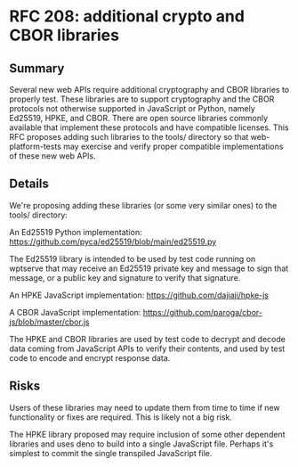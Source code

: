 # RFC 208: additional crypto and CBOR libraries

## Summary

Several new web APIs require additional cryptography and CBOR libraries to
properly test. These libraries are to support cryptography and the CBOR
protocols not otherwise supported in JavaScript or Python, namely Ed25519,
HPKE, and CBOR. There are open source libraries commonly available that
implement these protocols and have compatible licenses. This RFC proposes
adding such libraries to the tools/ directory so that web-platform-tests may
exercise and verify proper compatible implementations of these new web APIs.

## Details

We're proposing adding these libraries (or some very similar ones) to the
tools/ directory:

An Ed25519 Python implementation:
https://github.com/pyca/ed25519/blob/main/ed25519.py

The Ed25519 library is intended to be used by test code running on wptserve that may receive an Ed25519 private key and message to sign that message, or a public key and signature to verify that signature.

An HPKE JavaScript implementation:
https://github.com/dajiaji/hpke-js

A CBOR JavaScript implementation:
https://github.com/paroga/cbor-js/blob/master/cbor.js

The HPKE and CBOR libraries are used by test code to decrypt and decode data coming from JavaScript APIs to verify their contents, and used by test code to encode and encrypt response data.

## Risks

Users of these libraries may need to update them from time to time if new
functionality or fixes are required. This is likely not a big risk.

The HPKE library proposed may require inclusion of some other dependent
libraries and uses deno to build into a single JavaScript file. Perhaps
it's simplest to commit the single transpiled JavaScript file.
